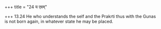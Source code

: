 +++
title = "24 य एवम्"

+++
13.24 He who understands the self and the Prakrti thus with the Gunas is
not born again, in whatever state he may be placed.
